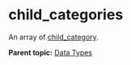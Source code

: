 # child_categories

An array of [child_category](r_child_category.md#).

**Parent topic:** [Data Types](../data_types/c_datatypes.md)

